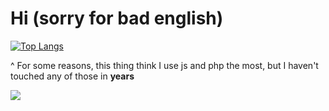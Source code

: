 # Hi (sorry for bad english)

[![Top Langs](https://github-readme-stats.vercel.app/api/top-langs/?username=notarock)](https://github.com/anuraghazra/github-readme-stats)

^ For some reasons, this thing think I use js and php the most, but I haven't touched any of those in **years** 

![](https://komarev.com/ghpvc/?username=notarock&color=orange)
